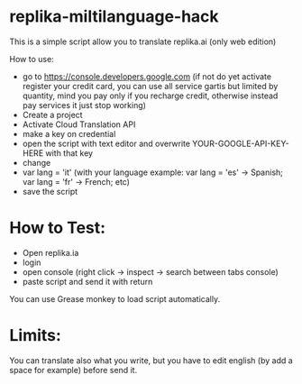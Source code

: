 # replika-miltilanguage-hack

This is a simple script allow you to translate replika.ai (only web edition)

How to use:

- go to https://console.developers.google.com (if not do yet activate register your credit card, you can use all service gartis but limited by quantity,  mind you pay only if you recharge credit, otherwise instead pay services it just stop working)
- Create a project
- Activate Cloud Translation API
- make a key on credential 
- open the script with text editor and overwrite YOUR-GOOGLE-API-KEY-HERE with that key
- change 
- var lang = 'it' (with your language example: var lang = 'es' -> Spanish; var lang = 'fr' -> French; etc)
- save the script

# How to Test:

- Open replika.ia
- login
- open console (right click -> inspect -> search between tabs console)
- paste script and send it with return

You can use Grease monkey to load script automatically.

# Limits:

You can translate also what you write, but you have to edit english (by add a space for example) before send it.
